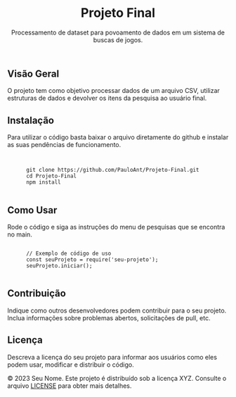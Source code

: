 <!DOCTYPE html>
<html lang="pt-br">
<head>
  <meta charset="UTF-8">
  <meta name="viewport" content="width=device-width, initial-scale=1.0">
</head>
<body>

  <header>
    <h1>Projeto Final</h1>
    <p>Processamento de dataset para povoamento de dados em um sistema de buscas de jogos.</p>
  </header>

  <section>
    <h2>Visão Geral</h2>
    <p>
      O projeto tem como objetivo processar dados de um arquivo CSV, utilizar estruturas de dados e devolver os itens da pesquisa ao usuário final.
    </p>
  </section>

  <section>
    <h2>Instalação</h2>
    <p>
      Para utilizar o código basta baixar o arquivo diretamente do github e instalar as suas pendências de funcionamento.
    </p>
    <code>
      <!-- Exemplo de código de instalação -->
      git clone https://github.com/PauloAnt/Projeto-Final.git
      cd Projeto-Final
      npm install
    </code>
  </section>

  <section>
    <h2>Como Usar</h2>
    <p>
      Rode o código e siga as instruções do menu de pesquisas que se encontra no main.
    </p>
    <code>
      // Exemplo de código de uso
      const seuProjeto = require('seu-projeto');
      seuProjeto.iniciar();
    </code>
  </section>

  <section>
    <h2>Contribuição</h2>
    <p>
      Indique como outros desenvolvedores podem contribuir para o seu projeto. Inclua informações sobre problemas abertos, solicitações de pull, etc.
    </p>
  </section>

  <section>
    <h2>Licença</h2>
    <p>
      Descreva a licença do seu projeto para informar aos usuários como eles podem usar, modificar e distribuir o código.
    </p>
  </section>

  <footer>
    <p>
      &copy; 2023 Seu Nome. Este projeto é distribuído sob a licença XYZ. Consulte o arquivo <a href="LICENSE">LICENSE</a> para obter mais detalhes.
    </p>
  </footer>

</body>
</html>
